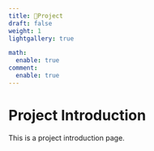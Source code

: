 ```yaml
---
title: 📂Project
draft: false
weight: 1
lightgallery: true

math:
  enable: true
comment:
  enable: true
---
```


# Project Introduction

This is a project introduction page.

